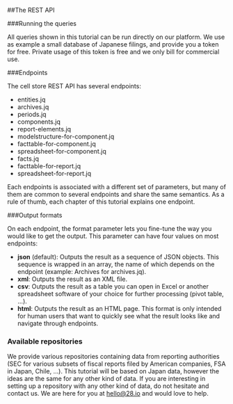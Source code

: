 ##The REST API

###Running the queries

All queries shown in this tutorial can be run directly on our platform. We use as example a small database of Japanese filings, and provide you a token for free. Private usage of this token is free and we only bill for commercial use.

###Endpoints

The cell store REST API has several endpoints:
- entities.jq
- archives.jq
- periods.jq
- components.jq
- report-elements.jq
- modelstructure-for-component.jq
- facttable-for-component.jq
- spreadsheet-for-component.jq
- facts.jq
- facttable-for-report.jq
- spreadsheet-for-report.jq


Each endpoints is associated with a different set of parameters, but many of them are common to several endpoints and share the same semantics. As a rule of thumb, each chapter of this tutorial explains one endpoint.

###Output formats

On each endpoint, the format parameter lets you fine-tune the way you would like to get the output. This parameter can have four values on most endpoints:
- **json** (default): Outputs the result as a sequence of JSON objects. This sequence is wrapped in an array, the name of which depends on the endpoint (example: Archives for archives.jq).
- **xml**: Outputs the result as an XML file.
- **csv**: Outputs the result as a table you can open in Excel or another spreadsheet software of your choice for further processing (pivot table, ...).
- **html**: Outputs the result as an HTML page. This format is only intended for human users that want to quickly see what the result looks like and navigate through endpoints.

### Available repositories
We provide various repositories containing data from reporting authorities (SEC for various subsets of fiscal reports filed by American companies, FSA in Japan, Chile, ...). This tutorial will be based on Japan data, however the ideas are the same for any other kind of data. If you are interesting in setting up a repository with any other kind of data, do not hesitate and contact us. We are here for you at [hello@28.io](mailto:hello@28.io) and would love to help.
